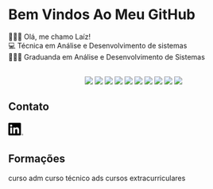 # Bem Vindos Ao Meu GitHub

👩🏼‍💻 Olá, me chamo Laíz! <br>
💻 Técnica em Análise e Desenvolvimento de sistemas  <br>
👩🏼‍🎓 Graduanda em Análise e Desenvolvimento de Sistemas <br> <br>


<center>
<img src="https://cdn.jsdelivr.net/gh/devicons/devicon@latest/icons/java/java-original-wordmark.svg" width="40px"> <img src="https://cdn.jsdelivr.net/gh/devicons/devicon@latest/icons/javascript/javascript-original.svg" width="40px"> <img src="https://cdn.jsdelivr.net/gh/devicons/devicon@latest/icons/css3/css3-original-wordmark.svg" width="40px"> <img src="https://cdn.jsdelivr.net/gh/devicons/devicon@latest/icons/html5/html5-original-wordmark.svg" width="40px"> <img src="https://cdn.jsdelivr.net/gh/devicons/devicon@latest/icons/mysql/mysql-original-wordmark.svg" width="40px"> <img src="https://cdn.jsdelivr.net/gh/devicons/devicon@latest/icons/php/php-original.svg" width="40px"> <img src="https://cdn.jsdelivr.net/gh/devicons/devicon@latest/icons/c/c-original.svg" width="40px"> <img src="https://cdn.jsdelivr.net/gh/devicons/devicon@latest/icons/python/python-original-wordmark.svg" width="40px"> <img src="https://cdn.jsdelivr.net/gh/devicons/devicon@latest/icons/figma/figma-original.svg" width="40px"> <img src="https://cdn.jsdelivr.net/gh/devicons/devicon@latest/icons/git/git-original-wordmark.svg" width="40px">
</center>


## Contato

<a href="https://www.linkedin.com/in/la%C3%ADz-nascimento-de-oliveira-ba361a1bb/"><img src="img/linkedin.png" alt="" width="30px"></a>


## Formações

curso adm
curso técnico ads
cursos extracurriculares




<!--
**Laiz03/Laiz03** is a ✨ _special_ ✨ repository because its `README.md` (this file) appears on your GitHub profile.

Here are some ideas to get you started:

- 🔭 I’m currently working on ...
- 🌱 I’m currently learning ...
- 👯 I’m looking to collaborate on ...
- 🤔 I’m looking for help with ...
- 💬 Ask me about ...
- 📫 How to reach me: ...
- 😄 Pronouns: ...
- ⚡ Fun fact: ...
-->
